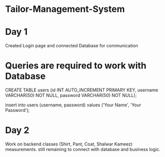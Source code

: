 # Tailor-Management-System
# Day 1
Created Login page and connected Database for communication
# Queries are required to work with Database
CREATE TABLE users (id INT AUTO_INCREMENT PRIMARY KEY,
                    username VARCHAR(50) NOT NULL,
                    password VARCHAR(50) NOT NULL);

insert into users (username, password) values ('Your Name', 'Your Password');

# Day 2
Work on backend classes (Shirt, Pant, Coat, Shalwar Kameez) measurements.
still remaining to connect with database and business logic.